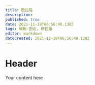 ```yaml
---
title: 欧拉路
description: 
published: true
date: 2021-11-19T06:56:40.138Z
tags: 模板-图论, 欧拉路
editor: markdown
dateCreated: 2021-11-19T06:56:40.138Z
---
```


# Header
Your content here